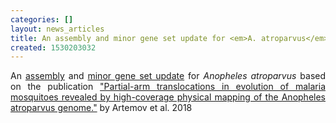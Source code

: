 ```yaml
---
categories: []
layout: news_articles
title: An assembly and minor gene set update for <em>A. atroparvus</em>
created: 1530203032
---
```

<p align="justify">An <a href="/organisms/anopheles-atroparvus/ebro/aatre3">assembly</a> and <a href="/organisms/anopheles-atroparvus/ebro/aatre31">minor gene set update</a> for <i>Anopheles atroparvus</i> based on the publication <a href="/publications/partial-arm-translocations-evolution-malaria-mosquitoes-revealed-high-coverage-physical">"Partial-arm translocations in evolution of malaria mosquitoes revealed by high-coverage physical mapping of the Anopheles atroparvus genome."</a> by Artemov et al. 2018</p>
